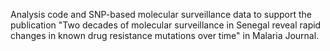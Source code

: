 Analysis code and SNP-based molecular surveillance data to support the publication 
"Two decades of molecular surveillance in Senegal reveal rapid changes in known drug resistance mutations over time"
in Malaria Journal.
